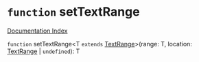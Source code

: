 # `function` setTextRange

[Documentation Index](../README.md)

`function` setTextRange\<T `extends` [TextRange](../interface.TextRange/README.md)>(range: T, location: [TextRange](../interface.TextRange/README.md) | `undefined`): T

